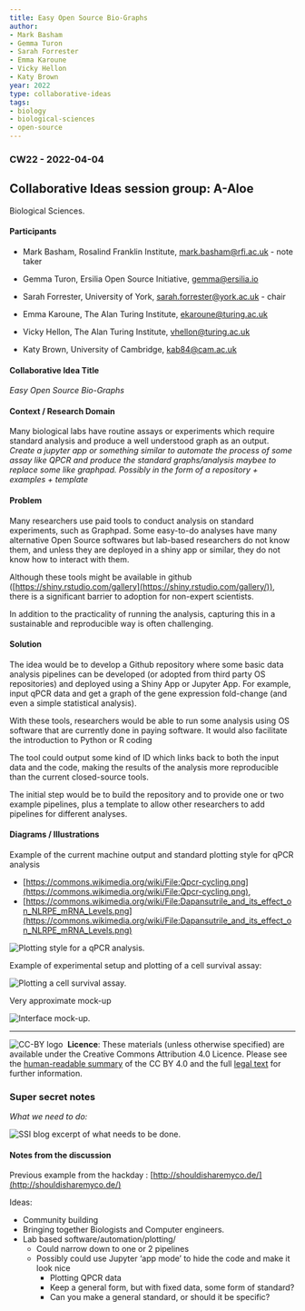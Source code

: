 ```yaml
---
title: Easy Open Source Bio-Graphs
author:
- Mark Basham
- Gemma Turon 
- Sarah Forrester
- Emma Karoune
- Vicky Hellon
- Katy Brown
year: 2022
type: collaborative-ideas
tags: 
- biology
- biological-sciences
- open-source
---
```


### CW22 - 2022-04-04


## **Collaborative Ideas session group: A-Aloe**

Biological Sciences.

#### **Participants**

* Mark Basham, Rosalind Franklin Institute, [mark.basham@rfi.ac.uk](mailto:mark.basham@rfi.ac.uk) - note taker

* Gemma Turon, Ersilia Open Source Initiative, [gemma@ersilia.io](mailto:gemma@ersilia.io)

* Sarah Forrester, University of York, [sarah.forrester@york.ac.uk](mailto:sarah.forrester@york.ac.uk)  - chair

* Emma Karoune, The Alan Turing Institute, [ekaroune@turing.ac.uk](mailto:ekaroune@turing.ac.uk)

* Vicky Hellon, The Alan Turing Institute, [vhellon@turing.ac.uk](mailto:vhellon@turing.ac.uk) 

* Katy Brown, University of Cambridge, [kab84@cam.ac.uk](mailto:kab84@cam.ac.uk)


#### **Collaborative Idea Title**

_Easy Open Source Bio-Graphs_


#### **Context / Research Domain**

Many biological labs have routine assays or experiments which require standard analysis and produce a well understood graph as an output. _Create a jupyter app or something similar to automate the process of some assay like QPCR and produce the standard graphs/analysis maybee to replace some like graphpad. Possibly in the form of a repository + examples + template_


#### **Problem**

Many researchers use paid tools to conduct analysis on standard experiments, such as Graphpad.  Some easy-to-do analyses have many alternative Open Source softwares but lab-based researchers do not know them, and unless they are deployed in a shiny app or similar, they do not know how to interact with them.

Although these tools might be available in github ([https://shiny.rstudio.com/gallery](https://shiny.rstudio.com/gallery/)), there is a significant barrier to adoption for non-expert scientists.

In addition to the practicality of running the analysis, capturing this in a sustainable and reproducible way is often challenging.


#### **Solution**

The idea would be to develop a Github repository where some basic data analysis pipelines can be developed (or adopted from third party OS repositories) and deployed using a Shiny App or Jupyter App. For example, input qPCR data and get a graph of the gene expression fold-change (and even a simple statistical analysis).

With these tools, researchers would be able to run some analysis using OS software that are currently done in paying software. It would also facilitate the introduction to Python or R coding

The tool could output some kind of ID which links back to both the input data and the code, making the results of the analysis more reproducible than the current closed-source tools.

The initial step would be to build the repository and to provide one or two example pipelines, plus a template to allow other researchers to add pipelines for different analyses.


#### **Diagrams / Illustrations**

Example of the current machine output and standard plotting style for qPCR analysis 
* [https://commons.wikimedia.org/wiki/File:Qpcr-cycling.png](https://commons.wikimedia.org/wiki/File:Qpcr-cycling.png), 
* [https://commons.wikimedia.org/wiki/File:Dapansutrile_and_its_effect_on_NLRPE_mRNA_Levels.png](https://commons.wikimedia.org/wiki/File:Dapansutrile_and_its_effect_on_NLRPE_mRNA_Levels.png)

![Plotting style for a qPCR analysis.](../images/cw22-qpcr-analysis.png)

Example of experimental setup and plotting of a cell survival assay:

![Plotting a cell survival assay.](../images/cw22-survival-assay.png)

Very approximate mock-up

![Interface mock-up.](../images/cw22-mockup.png)

---

![CC-BY logo](../images/cc-by.png)
 **Licence**: These materials (unless otherwise specified) are available under the Creative Commons Attribution 4.0 Licence. Please see the [human-readable summary](https://www.google.com/url?q=https://creativecommons.org/licenses/by/4.0/&sa=D&source=editors&ust=1647284118803326&usg=AOvVaw2rwFZ2LjQJoXDJoLKVVRn_) of the CC BY 4.0 and the full [legal text](https://www.google.com/url?q=https://creativecommons.org/licenses/by/4.0/legalcode&sa=D&source=editors&ust=1647284118803645&usg=AOvVaw1XIG__IyemG1HVjdsNVZ4Y) for further information.


### Super secret notes

_What we need to do:_


![SSI blog excerpt of what needs to be done.](../images/cw22-blog-excerpt.png)

#### Notes from the discussion

Previous example from the hackday : [http://shouldisharemyco.de/](http://shouldisharemyco.de/)

Ideas:

* Community building
* Bringing together Biologists and Computer engineers.
* Lab based software/automation/plotting/
    * Could narrow down to one or 2 pipelines
    * Possibly could use Jupyter ‘app mode’ to hide the code and make it look nice
        * Plotting QPCR data
        * Keep a general form, but with fixed data, some form of standard?
        * Can you make a general standard, or should it be specific?
